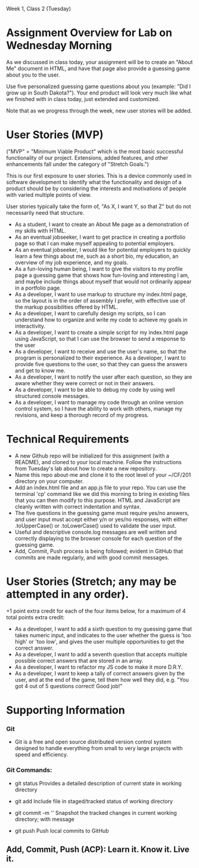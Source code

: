 Week 1, Class 2 (Tuesday)

# Assignment Overview for Lab on Wednesday Morning

As we discussed in class today, your assignment will be to create an "About Me" document in HTML, and have that page also provide a guessing game about you to the user.

Use five personalized guessing game questions about you (example: "Did I grow up in South Dakota?"). Your end product will look very much like what we finished with in class today, just extended and customized.

Note that as we progress through the week, new user stories will be added.

# User Stories (MVP)

("MVP" = "Minimum Viable Product" which is the most basic successful functionality of our project. Extensions, added features, and other enhancements fall under the category of "Stretch Goals.")

This is our first exposure to user stories. This is a device commonly used in software development to identify what the functionality and design of a product should be by considering the interests and motivations of people with varied multiple points of view.

User stories typically take the form of, "As X, I want Y, so that Z" but do not necessarily need that structure.

- As a student, I want to create an About Me page as a demonstration of my skills with HTML.
- As an eventual jobseeker, I want to get practice in creating a portfolio page so that I can make myself appealing to potential employers.
- As an eventual jobseeker, I would like for potential employers to quickly learn a few things about me, such as a short bio, my education, an overview of my job experience, and my goals.
- As a fun-loving human being, I want to give the visitors to my profile page a guessing game that shows how fun-loving and interesting I am, and maybe include things about myself that would not ordinarily appear in a portfolio page.
- As a developer, I want to use markup to structure my index.html page, so the layout is in the order of assembly I prefer, with effective use of the markup possibilities offered by HTML.
- As a developer, I want to carefully design my scripts, so I can understand how to organize and write my code to achieve my goals in interactivity.
- As a developer, I want to create a simple script for my index.html page using JavaScript, so that I can use the browser to send a response to the user
- As a developer, I want to receive and use the user's name, so that the program is personalized to their experience.
As a developer, I want to provide five questions to the user, so that they can guess the answers and get to know me.
- As a developer, I want to notify the user after each question, so they are aware whether they were correct or not in their answers.
- As a developer, I want to be able to debug my code by using well structured console messages.
- As a developer, I want to manage my code through an online version control system, so I have the ability to work with others, manage my revisions, and keep a thorough record of my progress.

# Technical Requirements

- A new Github repo will be initialized for this assignment (with a README), and cloned to your local machine. Follow the instructions from Tuesday's lab about how to create a new repository.
- Name this repo about-me and clone it to the root level of your ~/CF/201 directory on your computer.
- Add an index.html file and an app.js file to your repo. You can use the terminal 'cp' command like we did this morning to bring in existing files that you can then modify to this purpose.
HTML and JavaScript are cleanly written with correct indentation and syntax.
- The five questions in the guessing game must require yes/no answers, and user input must accept either y/n or yes/no responses, with either .toUpperCase() or .toLowerCase() used to validate the user input.
- Useful and descriptive console.log messages are well written and correctly displaying to the browser console for each question of the guessing game.
- Add, Commit, Push process is being followed; evident in GitHub that commits are made regularly, and with good commit messages.

# User Stories (Stretch; any may be attempted in any order).

+1 point extra credit for each of the four items below, for a maximum of 4 total points extra credit:

- As a developer, I want to add a sixth question to my guessing game that takes numeric input, and indicates to the user whether the guess is 'too high' or 'too low', and gives the user multiple opportunities to get the correct answer.
- As a developer, I want to add a seventh question that accepts multiple possible correct answers that are stored in an array.
- As a developer, I want to refactor my JS code to make it more D.R.Y.
- As a developer, I want to keep a tally of correct answers given by the user, and at the end of the game, tell them how well they did, e.g. "You got 4 out of 5 questions correct! Good job!"

# Supporting Information

### Git

- Git is a free and open source distributed version control system designed to handle everything from small to very large projects with speed and efficiency.

### Git Commands:

- git status              Provides a detailed description of current state in working directory

- git add <file>          Include file in staged/tracked status of working directory

- git commit -m ''        Snapshot the tracked changes in current working directory; with message

- git push                Push local commits to GitHub

## Add, Commit, Push (ACP): Learn it. Know it. Live it.
